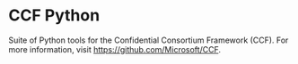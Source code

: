 # CCF Python

Suite of Python tools for the Confidential Consortium Framework (CCF). For more information, visit https://github.com/Microsoft/CCF.
